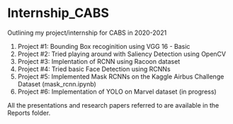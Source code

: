 # Internship_CABS
Outlining my project/internship for CABS in 2020-2021

1. Project #1: Bounding Box recoginition using VGG 16 - Basic
2. Project #2: Tried playing around with Saliency Detection using OpenCV
3. Project #3: Implentation of RCNN using Racoon dataset
4. Project #4: Tried basic Face Detection using RCNNs
5. Project #5: Implemented Mask RCNNs on the Kaggle Airbus Challenge Dataset (mask_rcnn.ipynb)
6. Project #6: Implementation of YOLO on Marvel dataset (in progress)

All the presentations and research papers referred to are available in the Reports folder.
